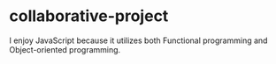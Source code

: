 # collaborative-project

I enjoy JavaScript because it utilizes both Functional programming and Object-oriented programming.